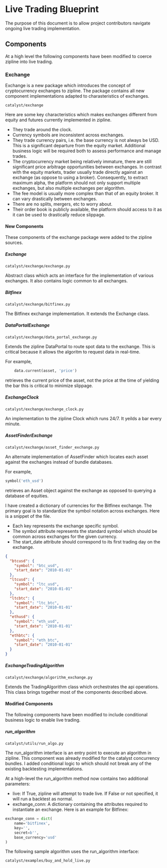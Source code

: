 <h1>Live Trading Blueprint</h1>
The purpose of this document is to allow project contributors navigate
ongoing live trading implementation.

<h2>Components</h2>
At a high level the following components have been modified to coerce
zipline into live trading.

<h3>Exchange</h3>
Exchange is a new package which introduces the concept of cryptocurrency
exchanges to zipline. The package contains all new component
implementations adapted to charasteristics of exchanges.

```
catalyst/exchange
```

Here are some key characteristics which makes exchanges different from
equity and futures currently implemented in zipline.
* They trade around the clock.
* Currency symbols are inconsistent across exchanges.
* They trade currency pairs, i.e. the base currency is not always be USD.
This is a significant departure from the equity market. Additional
business logic will be required both to assess performance and
manage trades.
* The cryptocurrency market being relatively immature, there are still
significant price arbitrage opportunities between exchanges.
In contrast with the equity markets, trader usually trade directly
against an exchange (as oppose to using a broker). Consequently,
to extract maximum alpha, the platform should not only support
multiple exchanges, but also multiple exchanges per algorithm.
* The fee model is usually more complex than that of an equity broker.
It can vary drastically between exchanges.
* There are no splits, mergers, etc to worry about.
* Their order book is publicly available, the platform should access to
it as it can be used to drastically reduce slippage.

<h4>New Components</h4>
These components of the exchange package were added to the zipline
sources.

<h5>Exchange</h5>

```
catalyst/exchange/exchange.py
```

Abstract class which acts an interface for the implementation of
various exchanges. It also contains logic common to all exchanges.

<h5>Bitfinex</h5>

```
catalyst/exchange/bitfinex.py
```

The Bitfinex exchange implementation. It extends the Exchange class.

<h5>DataPortalExchange</h5>

```
catalyst/exchange/data_portal_exchange.py
```

Extends the zipline DataPortal to route spot data to the exchange.
This is critical because it allows the algoritm to request data in
real-time.

For example,

```python
    data.current(asset, 'price')
```

retrieves the current price of the asset, not the price at the time
of yielding the bar this is critical to minimize slippage.

<h5>ExchangeClock</h5>

```
catalyst/exchange/exchange_clock.py
```

An implementation to the zipline Clock which runs 24/7. It yeilds a
bar every minute.

<h5>AssetFinderExchange</h5>

```
catalyst/exchange/asset_finder_exchange.py
```

An alternate implementation of AssetFinder which locates each asset
against the exchanges instead of bundle databases.

For example,

```python
symbol('eth_usd')
```

retrieves an Asset object against the exchange as opposed to querying
a database of equities.

I have created a dictionary of currencies for the Bitfinex exchange.
The primary goal is to standardize the symbol notation across exchanges.
Here is a snippet of the file.
* Each key represents the exchange specific symbol.
* The symbol attribute represents the standard symbol which
should be common across exchanges for the given currency.
* The start_date attribute should correspond to its first trading day
on the exchange.

```json
{
  "btcusd": {
    "symbol": "btc_usd",
    "start_date": "2010-01-01"
  },
  "ltcusd": {
    "symbol": "ltc_usd",
    "start_date": "2010-01-01"
  },
  "ltcbtc": {
    "symbol": "ltc_btc",
    "start_date": "2010-01-01"
  },
  "ethusd": {
    "symbol": "eth_usd",
    "start_date": "2010-01-01"
  },
  "ethbtc": {
    "symbol": "eth_btc",
    "start_date": "2010-01-01"
  }
}
```

<h5>ExchangeTradingAlgorithm</h5>

```
catalyst/exchange/algorithm_exchange.py
```

Extends the TradingAlgorithm class which orchestrates the api
operations. This class brings together most of the components
described above.

<h4>Modified Components</h4>

The following components have been modified to include conditional
business logic to enable live trading.

<h5>run_algorithm</h5>

```
catalyst/utils/run_algo.py
```

The run_algorithm interface is an entry point to execute an
algorithm in zipline. This component was already modified for
the catalyst concurrency bundles. I added conditional logic to
which should not break any of the existing backtesting implementations.

At a high-level the run_algorithm method now contains two additional
parameters:
* live: If True, zipline will attempt to trade live. If False or not
specified, it will run a backtest as normal.
* exchange_conn: A dictionary containing the attributes required
to instantiate an exchange. Here is an example for Bitfinex:

```python
exchange_conn = dict(
    name='bitfinex',
    key='',
    secret=b'',
    base_currency='usd'
)
```

The following sample algorithm uses the run_algorithm interface:

```
catalyst/examples/buy_and_hold_live.py
```
